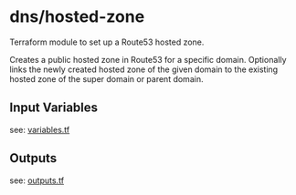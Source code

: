 # dns/hosted-zone 

Terraform module to set up a Route53 hosted zone.

Creates a public hosted zone in Route53 for a specific domain.
Optionally links the newly created hosted zone of the given domain 
to the existing hosted zone of the super domain or parent domain.

## Input Variables

see: [variables.tf](variables.tf)

## Outputs

see: [outputs.tf](outputs.tf)
